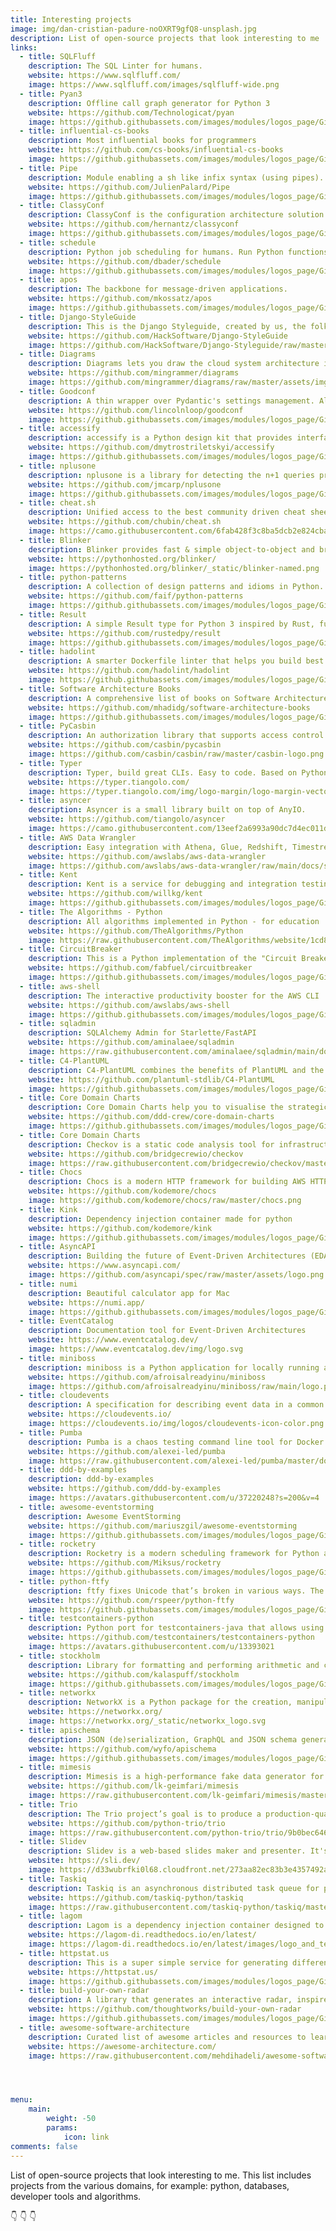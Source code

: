 ```yaml
---
title: Interesting projects
image: img/dan-cristian-padure-noOXRT9gfQ8-unsplash.jpg
description: List of open-source projects that look interesting to me
links:
  - title: SQLFluff
    description: The SQL Linter for humans.
    website: https://www.sqlfluff.com/
    image: https://www.sqlfluff.com/images/sqlfluff-wide.png
  - title: Pyan3
    description: Offline call graph generator for Python 3
    website: https://github.com/Technologicat/pyan
    image: https://github.githubassets.com/images/modules/logos_page/GitHub-Mark.png
  - title: influential-cs-books
    description: Most influential books for programmers
    website: https://github.com/cs-books/influential-cs-books
    image: https://github.githubassets.com/images/modules/logos_page/GitHub-Mark.png
  - title: Pipe
    description: Module enabling a sh like infix syntax (using pipes).
    website: https://github.com/JulienPalard/Pipe
    image: https://github.githubassets.com/images/modules/logos_page/GitHub-Mark.png
  - title: ClassyConf
    description: ClassyConf is the configuration architecture solution for perfectionists with deadlines.
    website: https://github.com/hernantz/classyconf
    image: https://github.githubassets.com/images/modules/logos_page/GitHub-Mark.png
  - title: schedule
    description: Python job scheduling for humans. Run Python functions (or any other callable) periodically using a friendly syntax.
    website: https://github.com/dbader/schedule
    image: https://github.githubassets.com/images/modules/logos_page/GitHub-Mark.png
  - title: apos
    description: The backbone for message-driven applications.
    website: https://github.com/mkossatz/apos
    image: https://github.githubassets.com/images/modules/logos_page/GitHub-Mark.png
  - title: Django-StyleGuide
    description: This is the Django Styleguide, created by us, the folks at HackSoft.
    website: https://github.com/HackSoftware/Django-StyleGuide
    image: https://github.com/HackSoftware/Django-Styleguide/raw/master/logo.png
  - title: Diagrams
    description: Diagrams lets you draw the cloud system architecture in Python code
    website: https://github.com/mingrammer/diagrams
    image: https://github.com/mingrammer/diagrams/raw/master/assets/img/diagrams.png
  - title: Goodconf
    description: A thin wrapper over Pydantic's settings management. Allows you to define configuration variables and load them from environment or JSON/YAML file. Also generates initial configuration files and documentation for your defined configuration.
    website: https://github.com/lincolnloop/goodconf
    image: https://github.githubassets.com/images/modules/logos_page/GitHub-Mark.png
  - title: accessify
    description: accessify is a Python design kit that provides interfaces, declared exceptions throws, class members accessibility levels.
    website: https://github.com/dmytrostriletskyi/accessify
    image: https://github.githubassets.com/images/modules/logos_page/GitHub-Mark.png
  - title: nplusone
    description: nplusone is a library for detecting the n+1 queries problem in Python ORMs, including SQLAlchemy, Peewee, and the Django ORM.
    website: https://github.com/jmcarp/nplusone
    image: https://github.githubassets.com/images/modules/logos_page/GitHub-Mark.png
  - title: cheat.sh
    description: Unified access to the best community driven cheat sheets repositories of the world.
    website: https://github.com/chubin/cheat.sh
    image: https://camo.githubusercontent.com/6fab428f3c8ba5dcb2e824cba62b4f1273cc6cb4dffc892b8384ff84cd0593bb/687474703a2f2f63686561742e73682f66696c65732f6269672d6c6f676f2d76322d66697865642e706e67
  - title: Blinker
    description: Blinker provides fast & simple object-to-object and broadcast signaling for Python objects.
    website: https://pythonhosted.org/blinker/
    image: https://pythonhosted.org/blinker/_static/blinker-named.png
  - title: python-patterns
    description: A collection of design patterns and idioms in Python.
    website: https://github.com/faif/python-patterns
    image: https://github.githubassets.com/images/modules/logos_page/GitHub-Mark.png
  - title: Result
    description: A simple Result type for Python 3 inspired by Rust, fully type annotated.
    website: https://github.com/rustedpy/result
    image: https://github.githubassets.com/images/modules/logos_page/GitHub-Mark.png
  - title: hadolint
    description: A smarter Dockerfile linter that helps you build best practice Docker images.
    website: https://github.com/hadolint/hadolint
    image: https://github.githubassets.com/images/modules/logos_page/GitHub-Mark.png
  - title: Software Architecture Books
    description: A comprehensive list of books on Software Architecture.
    website: https://github.com/mhadidg/software-architecture-books
    image: https://github.githubassets.com/images/modules/logos_page/GitHub-Mark.png
  - title: PyCasbin
    description: An authorization library that supports access control models like ACL, RBAC, ABAC in Python
    website: https://github.com/casbin/pycasbin
    image: https://github.com/casbin/casbin/raw/master/casbin-logo.png
  - title: Typer
    description: Typer, build great CLIs. Easy to code. Based on Python type hints.
    website: https://typer.tiangolo.com/
    image: https://typer.tiangolo.com/img/logo-margin/logo-margin-vector.svg
  - title: asyncer
    description: Asyncer is a small library built on top of AnyIO.
    website: https://github.com/tiangolo/asyncer
    image: https://camo.githubusercontent.com/13eef2a6993a90dc7d4ec011dee82afbeb5b934599bd037c9815be590deb8982/68747470733a2f2f6173796e6365722e7469616e676f6c6f2e636f6d2f696d672f6c6f676f2d6d617267696e2f6c6f676f2d6d617267696e2d766563746f722e737667
  - title: AWS Data Wrangler
    description: Easy integration with Athena, Glue, Redshift, Timestream, QuickSight, Chime, CloudWatchLogs, DynamoDB, EMR, SecretManager, PostgreSQL, MySQL, SQLServer and S3 (Parquet, CSV, JSON and EXCEL).
    website: https://github.com/awslabs/aws-data-wrangler
    image: https://github.com/awslabs/aws-data-wrangler/raw/main/docs/source/_static/logo2.png?raw=true
  - title: Kent
    description: Kent is a service for debugging and integration testing Sentry.
    website: https://github.com/willkg/kent
    image: https://github.githubassets.com/images/modules/logos_page/GitHub-Mark.png
  - title: The Algorithms - Python
    description: All algorithms implemented in Python - for education
    website: https://github.com/TheAlgorithms/Python
    image: https://raw.githubusercontent.com/TheAlgorithms/website/1cd824df116b27029f17c2d1b42d81731f28a920/public/logo.svg
  - title: CircuitBreaker
    description: This is a Python implementation of the "Circuit Breaker" Pattern
    website: https://github.com/fabfuel/circuitbreaker
    image: https://github.githubassets.com/images/modules/logos_page/GitHub-Mark.png
  - title: aws-shell
    description: The interactive productivity booster for the AWS CLI
    website: https://github.com/awslabs/aws-shell
    image: https://github.githubassets.com/images/modules/logos_page/GitHub-Mark.png
  - title: sqladmin
    description: SQLAlchemy Admin for Starlette/FastAPI
    website: https://github.com/aminalaee/sqladmin
    image: https://raw.githubusercontent.com/aminalaee/sqladmin/main/docs/assets/images/banner.png
  - title: C4-PlantUML
    description: C4-PlantUML combines the benefits of PlantUML and the C4 model for providing a simple way of describing and communicate software architectures – especially during up-front design sessions – with an intuitive language using open source and platform independent tools.
    website: https://github.com/plantuml-stdlib/C4-PlantUML
    image: https://github.githubassets.com/images/modules/logos_page/GitHub-Mark.png
  - title: Core Domain Charts
    description: Core Domain Charts help you to visualise the strategic importance of each (sub)domain or business capability in your architecture allowing you to make business model-aligned architectural decisions.
    website: https://github.com/ddd-crew/core-domain-charts
    image: https://github.githubassets.com/images/modules/logos_page/GitHub-Mark.png
  - title: Core Domain Charts
    description: Checkov is a static code analysis tool for infrastructure-as-code.
    website: https://github.com/bridgecrewio/checkov
    image: https://raw.githubusercontent.com/bridgecrewio/checkov/master/docs/web/images/checkov_by_bridgecrew.png
  - title: Chocs
    description: Chocs is a modern HTTP framework for building AWS HTTP API/REST API and WSGI compatible applications. Chocs aims to be small, expressive, and robust. It provides an elegant API for writing fault-proof, extensible microservices.
    website: https://github.com/kodemore/chocs
    image: https://github.com/kodemore/chocs/raw/master/chocs.png
  - title: Kink
    description: Dependency injection container made for python
    website: https://github.com/kodemore/kink
    image: https://github.githubassets.com/images/modules/logos_page/GitHub-Mark.png
  - title: AsyncAPI
    description: Building the future of Event-Driven Architectures (EDA). Open-Source tools to easily build and maintain your event-driven architecture. All powered by the AsyncAPI specification, the industry standard for defining asynchronous APIs.
    website: https://www.asyncapi.com/
    image: https://github.com/asyncapi/spec/raw/master/assets/logo.png
  - title: numi
    description: Beautiful calculator app for Mac
    website: https://numi.app/
    image: https://github.githubassets.com/images/modules/logos_page/GitHub-Mark.png
  - title: EventCatalog
    description: Documentation tool for Event-Driven Architectures
    website: https://www.eventcatalog.dev/
    image: https://www.eventcatalog.dev/img/logo.svg
  - title: miniboss
    description: miniboss is a Python application for locally running a collection of interdependent docker services, individually rebuilding and restarting them, and managing application state with lifecycle hooks. Services definitions can be written in Python, allowing the use of programming logic instead of markup.
    website: https://github.com/afroisalreadyinu/miniboss
    image: https://github.com/afroisalreadyinu/miniboss/raw/main/logo.png
  - title: cloudevents
    description: A specification for describing event data in a common way
    website: https://cloudevents.io/
    image: https://cloudevents.io/img/logos/cloudevents-icon-color.png
  - title: Pumba
    description: Pumba is a chaos testing command line tool for Docker containers. Pumba disturbs your containers by crashing containerized application, emulating network failures and stress-testing container resources (cpu, memory, fs, io, and others).
    website: https://github.com/alexei-led/pumba
    image: https://raw.githubusercontent.com/alexei-led/pumba/master/docs/img/pumba_logo.png
  - title: ddd-by-examples
    description: ddd-by-examples
    website: https://github.com/ddd-by-examples
    image: https://avatars.githubusercontent.com/u/37220248?s=200&v=4
  - title: awesome-eventstorming
    description: Awesome EventStorming
    website: https://github.com/mariuszgil/awesome-eventstorming
    image: https://github.githubassets.com/images/modules/logos_page/GitHub-Mark.png
  - title: rocketry
    description: Rocketry is a modern scheduling framework for Python applications. It is simple, clean and extensive. It is the automation engine that sets your Python programs alive.
    website: https://github.com/Miksus/rocketry
    image: https://github.githubassets.com/images/modules/logos_page/GitHub-Mark.png
  - title: python-ftfy
    description: ftfy fixes Unicode that’s broken in various ways. The goal of ftfy is to take in bad Unicode and output good Unicode, for use in your Unicode-aware code.
    website: https://github.com/rspeer/python-ftfy
    image: https://github.githubassets.com/images/modules/logos_page/GitHub-Mark.png
  - title: testcontainers-python
    description: Python port for testcontainers-java that allows using docker containers for functional and integration testing. Testcontainers-python provides capabilities to spin up docker containers (such as a database, Selenium web browser, or any other container) for testing.
    website: https://github.com/testcontainers/testcontainers-python
    image: https://avatars.githubusercontent.com/u/13393021
  - title: stockholm
    description: Library for formatting and performing arithmetic and comparison operations on monetary amounts. Also with support for currency handling, rates, exchange and serialization + deserialization for when transporting monetary amount data across network layers (built-in data generation and parsing). 💰
    website: https://github.com/kalaspuff/stockholm
    image: https://github.githubassets.com/images/modules/logos_page/GitHub-Mark.png
  - title: networkx
    description: NetworkX is a Python package for the creation, manipulation, and study of the structure, dynamics, and functions of complex networks.
    website: https://networkx.org/
    image: https://networkx.org/_static/networkx_logo.svg
  - title: apischema
    description: JSON (de)serialization, GraphQL and JSON schema generation using Python typing.
    website: https://github.com/wyfo/apischema
    image: https://github.githubassets.com/images/modules/logos_page/GitHub-Mark.png
  - title: mimesis
    description: Mimesis is a high-performance fake data generator for Python, which provides data for a variety of purposes in a variety of languages. The fake data could be used to populate a testing database, create fake API endpoints, create JSON and XML files of arbitrary structure, anonymize data taken from production and etc.
    website: https://github.com/lk-geimfari/mimesis
    image: https://raw.githubusercontent.com/lk-geimfari/mimesis/master/.github/images/logo-white-bg.png
  - title: Trio
    description: The Trio project’s goal is to produce a production-quality, permissively licensed, async/await-native I/O library for Python.
    website: https://github.com/python-trio/trio
    image: https://raw.githubusercontent.com/python-trio/trio/9b0bec646a31e0d0f67b8b6ecc6939726faf3e17/logo/logo-with-background.svg
  - title: Slidev
    description: Slidev is a web-based slides maker and presenter. It's designed for developers to focus on writing content in Markdown while also having the power of HTML and Vue components to deliver pixel-perfect layouts and designs with embedded interactive demos in your presentations.
    website: https://sli.dev/
    image: https://d33wubrfki0l68.cloudfront.net/273aa82ec83b3e4357492a201fb68048af1c3e6a/8f657/logo.svg
  - title: Taskiq
    description: Taskiq is an asynchronous distributed task queue for python.
    website: https://github.com/taskiq-python/taskiq
    image: https://raw.githubusercontent.com/taskiq-python/taskiq/master/imgs/logo.svg
  - title: lagom
    description: Lagom is a dependency injection container designed to give you "just enough" help with building your dependencies.
    website: https://lagom-di.readthedocs.io/en/latest/
    image: https://lagom-di.readthedocs.io/en/latest/images/logo_and_text.png
  - title: httpstat.us
    description: This is a super simple service for generating different HTTP codes. It's useful for testing how your own scripts deal with varying responses.
    website: https://httpstat.us/
    image: https://github.githubassets.com/images/modules/logos_page/GitHub-Mark.png
  - title: build-your-own-radar
    description: A library that generates an interactive radar, inspired by thoughtworks.com/radar.
    website: https://github.com/thoughtworks/build-your-own-radar
    image: https://github.githubassets.com/images/modules/logos_page/GitHub-Mark.png
  - title: awesome-software-architecture
    description: Curated list of awesome articles and resources to learn and practice software architecture, patterns and principles. This repository will be updated continuously, keep yourself up to date.
    website: https://awesome-architecture.com/
    image: https://raw.githubusercontent.com/mehdihadeli/awesome-software-architecture/main/banner.png




menu:
    main:
        weight: -50
        params:
            icon: link
comments: false
---
```


List of open-source projects that look interesting to me.
This list includes projects from the various domains, for example: python, databases, developer tools and algorithms.

:point_down: :point_down: :point_down:
